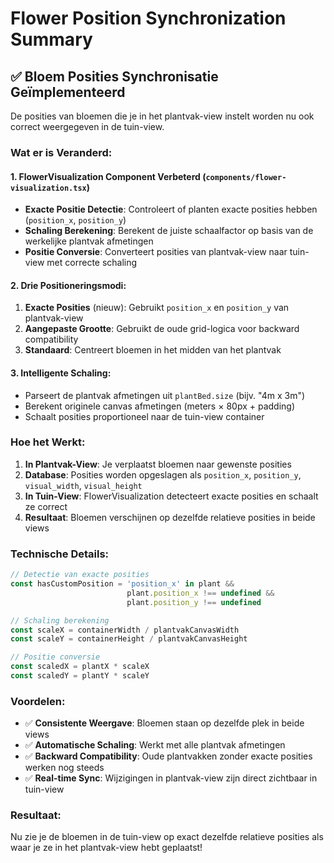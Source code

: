 # Flower Position Synchronization Summary

## ✅ Bloem Posities Synchronisatie Geïmplementeerd

De posities van bloemen die je in het plantvak-view instelt worden nu ook correct weergegeven in de tuin-view.

### Wat er is Veranderd:

#### 1. **FlowerVisualization Component Verbeterd** (`components/flower-visualization.tsx`)
- **Exacte Positie Detectie**: Controleert of planten exacte posities hebben (`position_x`, `position_y`)
- **Schaling Berekening**: Berekent de juiste schaalfactor op basis van de werkelijke plantvak afmetingen
- **Positie Conversie**: Converteert posities van plantvak-view naar tuin-view met correcte schaling

#### 2. **Drie Positioneringsmodi**:
1. **Exacte Posities** (nieuw): Gebruikt `position_x` en `position_y` van plantvak-view
2. **Aangepaste Grootte**: Gebruikt de oude grid-logica voor backward compatibility  
3. **Standaard**: Centreert bloemen in het midden van het plantvak

#### 3. **Intelligente Schaling**:
- Parseert de plantvak afmetingen uit `plantBed.size` (bijv. "4m x 3m")
- Berekent originele canvas afmetingen (meters × 80px + padding)
- Schaalt posities proportioneel naar de tuin-view container

### Hoe het Werkt:

1. **In Plantvak-View**: Je verplaatst bloemen naar gewenste posities
2. **Database**: Posities worden opgeslagen als `position_x`, `position_y`, `visual_width`, `visual_height`
3. **In Tuin-View**: FlowerVisualization detecteert exacte posities en schaalt ze correct
4. **Resultaat**: Bloemen verschijnen op dezelfde relatieve posities in beide views

### Technische Details:

```typescript
// Detectie van exacte posities
const hasCustomPosition = 'position_x' in plant && 
                          plant.position_x !== undefined && 
                          plant.position_y !== undefined

// Schaling berekening
const scaleX = containerWidth / plantvakCanvasWidth
const scaleY = containerHeight / plantvakCanvasHeight

// Positie conversie
const scaledX = plantX * scaleX
const scaledY = plantY * scaleY
```

### Voordelen:

- ✅ **Consistente Weergave**: Bloemen staan op dezelfde plek in beide views
- ✅ **Automatische Schaling**: Werkt met alle plantvak afmetingen
- ✅ **Backward Compatibility**: Oude plantvakken zonder exacte posities werken nog steeds
- ✅ **Real-time Sync**: Wijzigingen in plantvak-view zijn direct zichtbaar in tuin-view

### Resultaat:

Nu zie je de bloemen in de tuin-view op exact dezelfde relatieve posities als waar je ze in het plantvak-view hebt geplaatst!